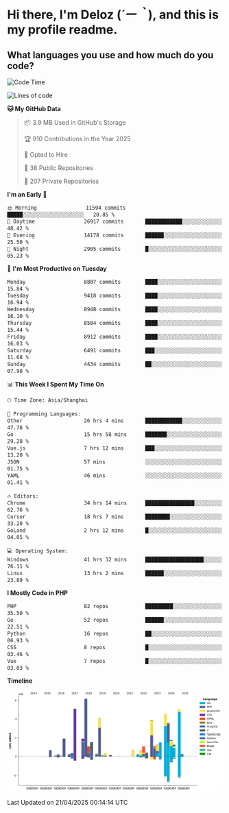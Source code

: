 # **Hi there, I'm Deloz (*´ー｀*), and this is my profile readme.**

## **What languages you use and how much do you code?**

<!--START_SECTION:waka-->
![Code Time](http://img.shields.io/badge/Code%20Time-6%2C187%20hrs%207%20mins-blue)

![Lines of code](https://img.shields.io/badge/From%20Hello%20World%20I%27ve%20Written-51.6%20million%20lines%20of%20code-blue)

**🐱 My GitHub Data** 

> 📦 3.9 MB Used in GitHub's Storage 
 > 
> 🏆 910 Contributions in the Year 2025
 > 
> 💼 Opted to Hire
 > 
> 📜 38 Public Repositories 
 > 
> 🔑 207 Private Repositories 
 > 
**I'm an Early 🐤** 

```text
🌞 Morning                11594 commits       █████░░░░░░░░░░░░░░░░░░░░   20.85 % 
🌆 Daytime                26917 commits       ████████████░░░░░░░░░░░░░   48.42 % 
🌃 Evening                14178 commits       ██████░░░░░░░░░░░░░░░░░░░   25.50 % 
🌙 Night                  2905 commits        █░░░░░░░░░░░░░░░░░░░░░░░░   05.23 % 
```
📅 **I'm Most Productive on Tuesday** 

```text
Monday                   8807 commits        ████░░░░░░░░░░░░░░░░░░░░░   15.84 % 
Tuesday                  9418 commits        ████░░░░░░░░░░░░░░░░░░░░░   16.94 % 
Wednesday                8948 commits        ████░░░░░░░░░░░░░░░░░░░░░   16.10 % 
Thursday                 8584 commits        ████░░░░░░░░░░░░░░░░░░░░░   15.44 % 
Friday                   8912 commits        ████░░░░░░░░░░░░░░░░░░░░░   16.03 % 
Saturday                 6491 commits        ███░░░░░░░░░░░░░░░░░░░░░░   11.68 % 
Sunday                   4434 commits        ██░░░░░░░░░░░░░░░░░░░░░░░   07.98 % 
```


📊 **This Week I Spent My Time On** 

```text
🕑︎ Time Zone: Asia/Shanghai

💬 Programming Languages: 
Other                    26 hrs 4 mins       ████████████░░░░░░░░░░░░░   47.78 % 
Go                       15 hrs 58 mins      ███████░░░░░░░░░░░░░░░░░░   29.28 % 
Vue.js                   7 hrs 12 mins       ███░░░░░░░░░░░░░░░░░░░░░░   13.20 % 
JSON                     57 mins             ░░░░░░░░░░░░░░░░░░░░░░░░░   01.75 % 
YAML                     46 mins             ░░░░░░░░░░░░░░░░░░░░░░░░░   01.41 % 

🔥 Editors: 
Chrome                   34 hrs 14 mins      ████████████████░░░░░░░░░   62.76 % 
Cursor                   18 hrs 7 mins       ████████░░░░░░░░░░░░░░░░░   33.20 % 
GoLand                   2 hrs 12 mins       █░░░░░░░░░░░░░░░░░░░░░░░░   04.05 % 

💻 Operating System: 
Windows                  41 hrs 32 mins      ███████████████████░░░░░░   76.11 % 
Linux                    13 hrs 2 mins       ██████░░░░░░░░░░░░░░░░░░░   23.89 % 
```

**I Mostly Code in PHP** 

```text
PHP                      82 repos            █████████░░░░░░░░░░░░░░░░   35.50 % 
Go                       52 repos            ██████░░░░░░░░░░░░░░░░░░░   22.51 % 
Python                   16 repos            ██░░░░░░░░░░░░░░░░░░░░░░░   06.93 % 
CSS                      8 repos             █░░░░░░░░░░░░░░░░░░░░░░░░   03.46 % 
Vue                      7 repos             █░░░░░░░░░░░░░░░░░░░░░░░░   03.03 % 
```



**Timeline**

![Lines of Code chart](https://raw.githubusercontent.com/deloz/deloz/main/assets/bar_graph.png)


 Last Updated on 21/04/2025 00:14:14 UTC
<!--END_SECTION:waka-->
